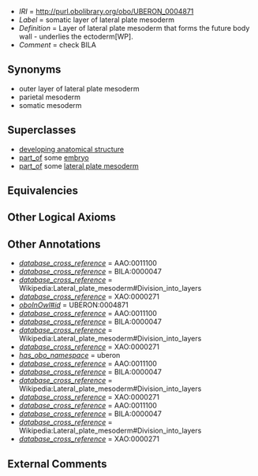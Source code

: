  * *IRI* = http://purl.obolibrary.org/obo/UBERON_0004871
 * *Label* = somatic layer of lateral plate mesoderm
 * *Definition* = Layer of lateral plate mesoderm that forms the future body wall - underlies the ectoderm[WP].
 * *Comment* = check BILA

## Synonyms

 * outer layer of lateral plate mesoderm
 * parietal mesoderm
 * somatic mesoderm

## Superclasses

 * [developing anatomical structure](../../UBERON/23/UBERON_0005423.md)
 * [part_of](../../BFO/50/BFO_0000050.md) some [embryo](../../UBERON/22/UBERON_0000922.md)
 * [part_of](../../BFO/50/BFO_0000050.md) some [lateral plate mesoderm](../../UBERON/81/UBERON_0003081.md)

## Equivalencies


## Other Logical Axioms


## Other Annotations

 * *[database_cross_reference](../../ef/oboInOwl#hasDbXref.md)* = AAO:0011100
 * *[database_cross_reference](../../ef/oboInOwl#hasDbXref.md)* = BILA:0000047
 * *[database_cross_reference](../../ef/oboInOwl#hasDbXref.md)* = Wikipedia:Lateral_plate_mesoderm#Division_into_layers
 * *[database_cross_reference](../../ef/oboInOwl#hasDbXref.md)* = XAO:0000271
 * *[oboInOwl#id](../../id/oboInOwl#id.md)* = UBERON:0004871
 * *[database_cross_reference](../../ef/oboInOwl#hasDbXref.md)* = AAO:0011100
 * *[database_cross_reference](../../ef/oboInOwl#hasDbXref.md)* = BILA:0000047
 * *[database_cross_reference](../../ef/oboInOwl#hasDbXref.md)* = Wikipedia:Lateral_plate_mesoderm#Division_into_layers
 * *[database_cross_reference](../../ef/oboInOwl#hasDbXref.md)* = XAO:0000271
 * *[has_obo_namespace](../../ce/oboInOwl#hasOBONamespace.md)* = uberon
 * *[database_cross_reference](../../ef/oboInOwl#hasDbXref.md)* = AAO:0011100
 * *[database_cross_reference](../../ef/oboInOwl#hasDbXref.md)* = BILA:0000047
 * *[database_cross_reference](../../ef/oboInOwl#hasDbXref.md)* = Wikipedia:Lateral_plate_mesoderm#Division_into_layers
 * *[database_cross_reference](../../ef/oboInOwl#hasDbXref.md)* = XAO:0000271
 * *[database_cross_reference](../../ef/oboInOwl#hasDbXref.md)* = AAO:0011100
 * *[database_cross_reference](../../ef/oboInOwl#hasDbXref.md)* = BILA:0000047
 * *[database_cross_reference](../../ef/oboInOwl#hasDbXref.md)* = Wikipedia:Lateral_plate_mesoderm#Division_into_layers
 * *[database_cross_reference](../../ef/oboInOwl#hasDbXref.md)* = XAO:0000271

## External Comments

